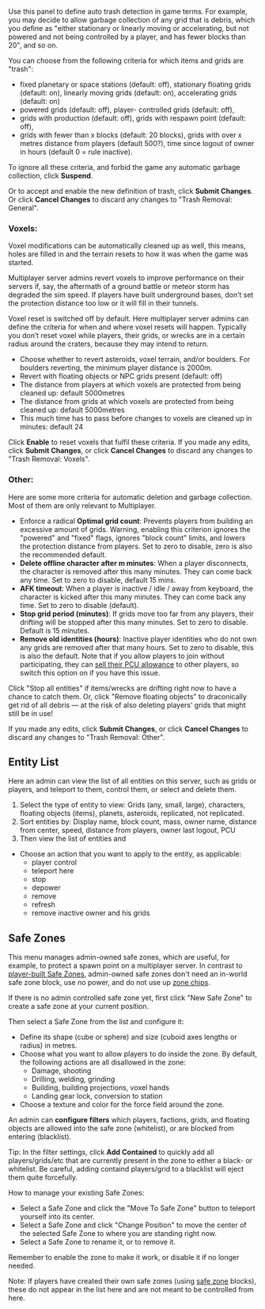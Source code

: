 
Use this panel to define auto trash detection in game terms. For example, you may decide to allow garbage collection of any grid that is debris, which you define as "either stationary or linearly moving or accelerating, but not powered and not being controlled by a player, and has fewer blocks than 20", and so on.

You can choose from the following criteria for which items and grids are "trash":

*   fixed planetary or space stations (default: off), stationary floating grids (default: on), linearly moving grids (default: on), accelerating grids (default: on)
*   powered grids (default: off), player- controlled grids (default: off),
*   grids with production (default: off), grids with respawn point (default: off),
*   grids with fewer than x blocks (default: 20 blocks), grids with over x metres distance from players (default 500?), time since logout of owner in hours (default 0 = rule inactive).

To ignore all these criteria, and forbid the game any automatic garbage collection, click **Suspend**.

Or to accept and enable the new definition of trash, click **Submit Changes**. Or click **Cancel Changes** to discard any changes to "Trash Removal: General".

### Voxels:

Voxel modifications can be automatically cleaned up as well, this means, holes are filled in and the terrain resets to how it was when the game was started.

Multiplayer server admins revert voxels to improve performance on their servers if, say, the aftermath of a ground battle or meteor storm has degraded the sim speed. If players have built underground bases, don’t set the protection distance too low or it will fill in their tunnels.

Voxel reset is switched off by default. Here multiplayer server admins can define the criteria for when and where voxel resets will happen. Typically you don’t reset voxel while players, their grids, or wrecks are in a certain radius around the craters, because they may intend to return.

*   Choose whether to revert asteroids, voxel terrain, and/or boulders. For boulders reverting, the minimum player distance is 2000m.
*   Revert with floating objects or NPC grids present (default: off)
*   The distance from players at which voxels are protected from being cleaned up: default 5000metres
*   The distance from grids at which voxels are protected from being cleaned up: default 5000metres
*   This much time has to pass before changes to voxels are cleaned up in minutes: default 24

Click **Enable** to reset voxels that fulfil these criteria. If you made any edits, click **Submit Changes**, or click **Cancel Changes** to discard any changes to "Trash Removal: Voxels".

### Other:

Here are some more criteria for automatic deletion and garbage collection. Most of them are only relevant to Multiplayer.

*   Enforce a radical **Optimal grid count**: Prevents players from building an excessive amount of grids. Warning, enabling this criterion ignores the "powered" and "fixed" flags, ignores "block count" limits, and lowers the protection distance from players. Set to zero to disable, zero is also the recommended default.
*   **Delete offline character after m minutes**: When a player disconnects, the character is removed after this many minutes. They can come back any time. Set to zero to disable, default 15 mins.
*   **AFK timeout**: When a player is inactive / idle / away from keyboard, the character is kicked after this many minutes. They can come back any time. Set to zero to disable (default).
*   **Stop grid period (minutes)**: If grids move too far from any players, their drifting will be stopped after this many minutes. Set to zero to disable. Default is 15 minutes.
*   **Remove old identities (hours)**: Inactive player identities who do not own any grids are removed after that many hours. Set to zero to disable, this is also the default. Note that if you allow players to join without participating, they can [sell their PCU allowance](https://spaceengineers.wiki.gg/wiki/Player_Trading "Player Trading") to other players, so switch this option on if you have this issue.

Click "Stop all entities" if items/wrecks are drifting right now to have a chance to catch them. Or, click "Remove floating objects" to draconically get rid of all debris — at the risk of also deleting players’ grids that might still be in use!

If you made any edits, click **Submit Changes**, or click **Cancel Changes** to discard any changes to "Trash Removal: Other".

## Entity List

Here an admin can view the list of all entities on this server, such as grids or players, and teleport to them, control them, or select and delete them.

1.  Select the type of entity to view: Grids (any, small, large), characters, floating objects (items), planets, asteroids, replicated, not replicated.
2.  Sort entities by: Display name, block count, mass, owner name, distance from center, speed, distance from players, owner last logout, PCU
3.  Then view the list of entities and

*   Choose an action that you want to apply to the entity, as applicable:
    *   player control
    *   teleport here
    *   stop
    *   depower
    *   remove
    *   refresh
    *   remove inactive owner and his grids

## Safe Zones

This menu manages admin-owned safe zones, which are useful, for example, to protect a spawn point on a multiplayer server. In contrast to [player-built Safe Zones](https://spaceengineers.wiki.gg/wiki/Safe_Zone "Safe Zone"), admin-owned safe zones don't need an in-world safe zone block, use no power, and do not use up [zone chips](https://spaceengineers.wiki.gg/wiki/Zone_Chip "Zone Chip").

If there is no admin controlled safe zone yet, first click "New Safe Zone" to create a safe zone at your current position.

Then select a Safe Zone from the list and configure it:

*   Define its shape (cube or sphere) and size (cuboid axes lengths or radius) in metres.
*   Choose what you want to allow players to do inside the zone. By default, the following actions are all disallowed in the zone:
    *   Damage, shooting
    *   Drilling, welding, grinding
    *   Building, building projections, voxel hands
    *   Landing gear lock, conversion to station
*   Choose a texture and color for the force field around the zone.

An admin can **configure filters** which players, factions, grids, and floating objects are allowed into the safe zone (whitelist), or are blocked from entering (blacklist).

Tip: In the filter settings, click **Add Contained** to quickly add all players/grids/etc that are currently present in the zone to either a black- or whitelist. Be careful, adding containd players/grid to a blacklist will eject them quite forcefully.

How to manage your existing Safe Zones:

*   Select a Safe Zone and click the "Move To Safe Zone" button to teleport yourself into its center.
*   Select a Safe Zone and click "Change Position" to move the center of the selected Safe Zone to where you are standing right now.
*   Select a Safe Zone to rename it, or to remove it.

Remember to enable the zone to make it work, or disable it if no longer needed.

Note: If players have created their own safe zones (using [safe zone](https://spaceengineers.wiki.gg/wiki/Safe_Zone "Safe Zone") blocks), these do not appear in the list here and are not meant to be controlled from here.

